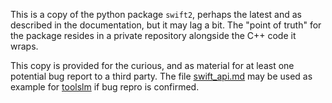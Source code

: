 This is a copy of the python package `swift2`, perhaps the latest and as described in the documentation, but it may lag a bit. The "point of truth" for the package resides in a private repository alongside the C++ code it wraps.

This copy is provided for the curious, and as material for at least one potential bug report to a third party. The file [swift_api.md](./swift_api.md) may be used as example for [toolslm](https://github.com/AnswerDotAI/toolslm) if bug repro is confirmed.

